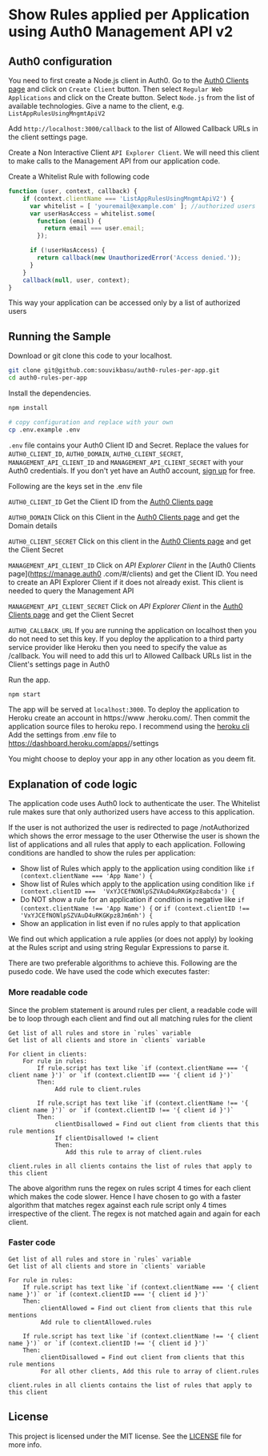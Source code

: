 # Show Rules applied per Application using Auth0 Management API v2

## Auth0 configuration
You need to first create a Node.js client in Auth0. Go to the [Auth0 Clients page](https://manage.auth0.com/#/clients) and click on `Create Client` button. Then select `Regular Web Applications` and click on the Create 
button. Select `Node.js` from the list of available technologies. Give a name to the client, e.g. `ListAppRulesUsingMngmtApiV2`

Add `http://localhost:3000/callback` to the list of Allowed Callback URLs in the client settings page.

Create a Non Interactive Client `API Explorer Client`. We will need this client to make calls to the Management API 
from our application code.

Create a Whitelist Rule with following code
```javascript
function (user, context, callback) {
    if (context.clientName === 'ListAppRulesUsingMngmtApiV2') {
      var whitelist = [ 'youremail@example.com' ]; //authorized users
      var userHasAccess = whitelist.some(
        function (email) {
          return email === user.email;
        });

      if (!userHasAccess) {
        return callback(new UnauthorizedError('Access denied.'));
      }
    }
    callback(null, user, context);
}
```
This way your application can be accessed only by a list of authorized users


## Running the Sample

Download or git clone this code to your localhost.

```bash
git clone git@github.com:souvikbasu/auth0-rules-per-app.git
cd auth0-rules-per-app
```
Install the dependencies.

```bash
npm install
```

```bash
# copy configuration and replace with your own
cp .env.example .env
```

`.env` file contains your Auth0 Client ID and Secret. Replace 
the values for `AUTH0_CLIENT_ID`, `AUTH0_DOMAIN`, `AUTH0_CLIENT_SECRET`, `MANAGEMENT_API_CLIENT_ID` and `MANAGEMENT_API_CLIENT_SECRET` with your Auth0 credentials. If 
you don't  yet have an Auth0 account, [sign up](https://auth0.com/signup) for free.

Following are the keys set in the .env file

`AUTH0_CLIENT_ID` Get the Client ID from the [Auth0 Clients page](https://manage.auth0.com/#/clients)

`AUTH0_DOMAIN` Click on this Client in the [Auth0 Clients page](https://manage.auth0.com/#/clients) and get the 
Domain details

`AUTH0_CLIENT_SECRET` Click on this client in the [Auth0 Clients page](https://manage.auth0.com/#/clients) and get 
the Client Secret

`MANAGEMENT_API_CLIENT_ID` Click on *API Explorer Client* in the [Auth0 Clients page](https://manage.auth0
.com/#/clients) and get the Client ID. You need to create an API Explorer Client if it does not already exist. This 
client is needed to query the Management API

`MANAGEMENT_API_CLIENT_SECRET`  Click on *API Explorer Client* in the [Auth0 Clients page](https://manage.auth0.com/#/clients) and get the Client Secret
 
`AUTH0_CALLBACK_URL` If you are running the application on localhost then you do not need to set this key. If you 
deploy the application to a third party service provider like Heroku then you need to specify the value as <Auth0 
Domain>/callback. You will need to add this url to Allowed Callback URLs list in the Client's settings page in Auth0



Run the app.

```bash
npm start
```

The app will be served at `localhost:3000`. To deploy the application to Heroku create an account in https://www
.heroku.com/. Then commit the application source files to heroku repo. I recommend using the [heroku cli](https://devcenter.heroku.com/articles/heroku-cli) Add the 
settings from .env file to 
https://dashboard.heroku.com/apps/<your app name>/settings

You might choose to deploy your app in any other location as you deem fit.


## Explanation of code logic
The application code uses Auth0 lock to authenticate the user. The Whitelist rule makes sure that only authorized 
users have access to this application.
 
If the user is not authorized the user is redirected to page /notAuthorized which shows the error message to the user
Otherwise the user is shown the list of applications and all rules that apply to each application. Following 
conditions are handled to show the rules per application:
* Show list of Rules which apply to the application using condition like `if (context.clientName === 'App Name') {`
* Show list of Rules which apply to the application using condition like `if (context.clientID === 
'VxYJCEfNONlpSZVAuD4uRKGKpz8abcda') {`
* Do NOT show a rule for an application if condition is negative like `if (context.clientName !== 'App Name') {` or 
`if (context.clientID !== 'VxYJCEfNONlpSZVAuD4uRKGKpz8Jm6mh') {`
* Show an application in list even if no rules apply to that application
 
We find out which application a rule applies (or does not apply) by looking at the Rules script and using string 
Regular Expressions to parse it.

There are two preferable algorithms to achieve this. Following are the pusedo code. We have used the code which 
executes faster:
### More readable code
Since the problem statement is around rules per client, a readable code will be to loop through each client and find out all matching rules for the client

```
Get list of all rules and store in `rules` variable
Get list of all clients and store in `clients` variable

For client in clients:
    For rule in rules:
        If rule.script has text like `if (context.clientName === '{ client name }')` or `if (context.clientID === '{ client id }')`
        Then: 
             Add rule to client.rules
            
        If rule.script has text like `if (context.clientName !== '{ client name }')` or `if (context.clientID !== '{ client id }')`
        Then: 
             clientDisallowed = Find out client from clients that this rule mentions 
             If clientDisallowed != client
             Then:
                Add this rule to array of client.rules
             
client.rules in all clients contains the list of rules that apply to this client                    
```
 
The above algorithm runs the regex on rules script 4 times for each client which makes the code slower. 
Hence I have chosen to go with a faster algorithm that matches regex against each rule script only 4 times 
irrespective of the client. The regex is not matched again and again for each client.
 
### Faster code
```
Get list of all rules and store in `rules` variable
Get list of all clients and store in `clients` variable

For rule in rules:
    If rule.script has text like `if (context.clientName === '{ client name }')` or `if (context.clientID === '{ client id }')`
    Then: 
         clientAllowed = Find out client from clients that this rule mentions 
         Add rule to clientAllowed.rules
        
    If rule.script has text like `if (context.clientName !== '{ client name }')` or `if (context.clientID !== '{ client id }')`
    Then: 
         clientDisallowed = Find out client from clients that this rule mentions 
         For all other clients, Add this rule to array of client.rules
             
client.rules in all clients contains the list of rules that apply to this client                    
```
 
  
## License

This project is licensed under the MIT license. See the [LICENSE](LICENSE) file for more info.

